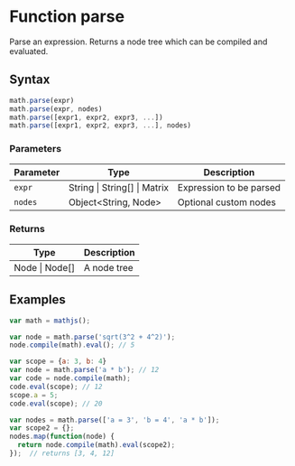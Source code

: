 # Function parse

Parse an expression.
Returns a node tree which can be compiled and evaluated.


## Syntax

```js
math.parse(expr)
math.parse(expr, nodes)
math.parse([expr1, expr2, expr3, ...])
math.parse([expr1, expr2, expr3, ...], nodes)
```

### Parameters

Parameter | Type | Description
--------- | ---- | -----------
`expr` | String &#124; String[] &#124; Matrix | Expression to be parsed
`nodes` | Object<String, Node> | Optional custom nodes

### Returns

Type | Description
---- | -----------
Node &#124; Node[] | A node tree


## Examples

```js
var math = mathjs();

var node = math.parse('sqrt(3^2 + 4^2)');
node.compile(math).eval(); // 5

var scope = {a: 3, b: 4}
var node = math.parse('a * b'); // 12
var code = node.compile(math);
code.eval(scope); // 12
scope.a = 5;
code.eval(scope); // 20

var nodes = math.parse(['a = 3', 'b = 4', 'a * b']);
var scope2 = {};
nodes.map(function(node) {
  return node.compile(math).eval(scope2);
});  // returns [3, 4, 12]
```




<!-- Note: This file is automatically generated from source code comments. Changes made in this file will be overridden. -->
